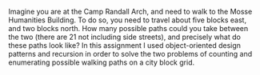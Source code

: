 Imagine you are at the Camp Randall Arch, and need to walk to the Mosse Humanities Building.
To do so, you need to travel about five blocks east, and two blocks north. How many possible
paths could you take between the two (there are 21 not including side streets), and precisely
what do these paths look like? In this assignment I used object-oriented design patterns
and recursion in order to solve the two problems of counting and enumerating possible walking
paths on a city block grid.
